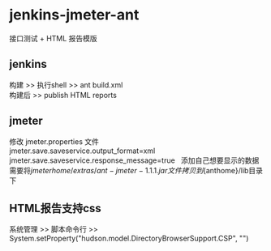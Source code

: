 # jenkins-jmeter-ant
接口测试 + HTML 报告模版  
## jenkins
构建 >> 执行shell >> ant build.xml  
构建后 >> publish HTML reports  
## jmeter
修改 jmeter.properties 文件  
jmeter.save.saveservice.output_format=xml  
jmeter.save.saveservice.response_message=true  
添加自己想要显示的数据  
需要将${jmeterhome}/extras/ant-jmeter-1.1.1.jar文件拷贝到${anthome}/lib目录下  
## HTML报告支持css
系统管理 >> 脚本命令行 >> System.setProperty("hudson.model.DirectoryBrowserSupport.CSP", "")
